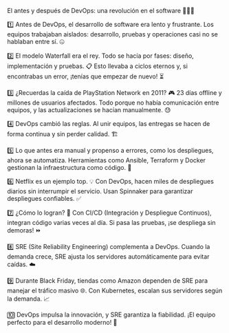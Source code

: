 El antes y después de DevOps: una revolución en el software 🚀👨‍💻

1️⃣ Antes de DevOps, el desarrollo de software era lento y frustrante. Los equipos trabajaban aislados: desarrollo, pruebas y operaciones casi no se hablaban entre sí. 🤐

2️⃣ El modelo Waterfall era el rey. Todo se hacía por fases: diseño, implementación y pruebas. 📋 Esto llevaba a ciclos eternos y, si encontrabas un error, ¡tenías que empezar de nuevo! ⏳

3️⃣ ¿Recuerdas la caída de PlayStation Network en 2011? 🎮 23 días offline y millones de usuarios afectados. Todo porque no había comunicación entre equipos, y las actualizaciones se hacían manualmente. 😓

4️⃣ DevOps cambió las reglas. Al unir equipos, las entregas se hacen de forma continua y sin perder calidad. 🏗️

5️⃣ Lo que antes era manual y propenso a errores, como los despliegues, ahora se automatiza. Herramientas como Ansible, Terraform y Docker gestionan la infraestructura como código. 📜

6️⃣ Netflix es un ejemplo top. 💡 Con DevOps, hacen miles de despliegues diarios sin interrumpir el servicio. Usan Spinnaker para garantizar despliegues confiables. ✅

7️⃣ ¿Cómo lo logran? 🚀 Con CI/CD (Integración y Despliegue Continuos), integran código varias veces al día. Si pasa las pruebas, ¡se despliega sin demoras! ⏩

8️⃣ SRE (Site Reliability Engineering) complementa a DevOps. Cuando la demanda crece, SRE ajusta los servidores automáticamente para evitar caídas. ☁️

9️⃣ Durante Black Friday, tiendas como Amazon dependen de SRE para manejar el tráfico masivo 🌐. Con Kubernetes, escalan sus servidores según la demanda. 📈

🔟 DevOps impulsa la innovación, y SRE garantiza la fiabilidad. ¡El equipo perfecto para el desarrollo moderno! 💪